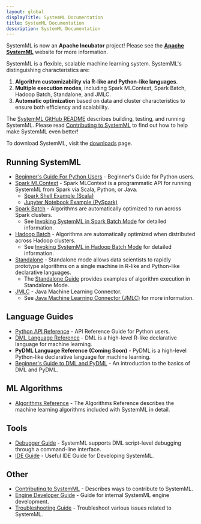 ```yaml
---
layout: global
displayTitle: SystemML Documentation
title: SystemML Documentation
description: SystemML Documentation
---
```

<!--
{% comment %}
Licensed to the Apache Software Foundation (ASF) under one or more
contributor license agreements.  See the NOTICE file distributed with
this work for additional information regarding copyright ownership.
The ASF licenses this file to you under the Apache License, Version 2.0
(the "License"); you may not use this file except in compliance with
the License.  You may obtain a copy of the License at

http://www.apache.org/licenses/LICENSE-2.0

Unless required by applicable law or agreed to in writing, software
distributed under the License is distributed on an "AS IS" BASIS,
WITHOUT WARRANTIES OR CONDITIONS OF ANY KIND, either express or implied.
See the License for the specific language governing permissions and
limitations under the License.
{% endcomment %}
-->

SystemML is now an **Apache Incubator** project! Please see the [**Apache SystemML**](http://systemml.apache.org/)
website for more information.

SystemML is a flexible, scalable machine learning system.
SystemML's distinguishing characteristics are:

  1. **Algorithm customizability via R-like and Python-like languages**.
  2. **Multiple execution modes**, including Spark MLContext, Spark Batch, Hadoop Batch, Standalone, and JMLC.
  3. **Automatic optimization** based on data and cluster characteristics to ensure both efficiency and scalability.

The [SystemML GitHub README](https://github.com/apache/incubator-systemml) describes
building, testing, and running SystemML. Please read [Contributing to SystemML](contributing-to-systemml)
to find out how to help make SystemML even better!

To download SystemML, visit the [downloads](http://systemml.apache.org/download) page.


## Running SystemML

* [Beginner's Guide For Python Users](beginners-guide-python) - Beginner's Guide for Python users.
* [Spark MLContext](spark-mlcontext-programming-guide) - Spark MLContext is a programmatic API
for running SystemML from Spark via Scala, Python, or Java.
  * [Spark Shell Example (Scala)](spark-mlcontext-programming-guide#spark-shell-example)
  * [Jupyter Notebook Example (PySpark)](spark-mlcontext-programming-guide#jupyter-pyspark-notebook-example---poisson-nonnegative-matrix-factorization)
* [Spark Batch](spark-batch-mode) - Algorithms are automatically optimized to run across Spark clusters.
  * See [Invoking SystemML in Spark Batch Mode](spark-batch-mode) for detailed information.
* [Hadoop Batch](hadoop-batch-mode) - Algorithms are automatically optimized when distributed across Hadoop clusters.
  * See [Invoking SystemML in Hadoop Batch Mode](hadoop-batch-mode) for detailed information.
* [Standalone](standalone-guide) - Standalone mode allows data scientists to rapidly prototype algorithms on a single
machine in R-like and Python-like declarative languages.
  * The [Standalone Guide](standalone-guide) provides examples of algorithm execution
  in Standalone Mode.
* [JMLC](jmlc) - Java Machine Learning Connector.
  * See [Java Machine Learning Connector (JMLC)](jmlc) for more information.

## Language Guides

* [Python API Reference](python-reference) - API Reference Guide for Python users.
* [DML Language Reference](dml-language-reference) -
DML is a high-level R-like declarative language for machine learning.
* **PyDML Language Reference** **(Coming Soon)** -
PyDML is a high-level Python-like declarative language for machine learning.
* [Beginner's Guide to DML and PyDML](beginners-guide-to-dml-and-pydml) -
An introduction to the basics of DML and PyDML.

## ML Algorithms

* [Algorithms Reference](algorithms-reference) - The Algorithms Reference describes the
machine learning algorithms included with SystemML in detail.

## Tools

* [Debugger Guide](debugger-guide) - SystemML supports DML script-level debugging through a
command-line interface.
* [IDE Guide](developer-tools-systemml) - Useful IDE Guide for Developing SystemML.

## Other

* [Contributing to SystemML](contributing-to-systemml) - Describes ways to contribute to SystemML.
* [Engine Developer Guide](engine-dev-guide) - Guide for internal SystemML engine development.
* [Troubleshooting Guide](troubleshooting-guide) - Troubleshoot various issues related to SystemML.
